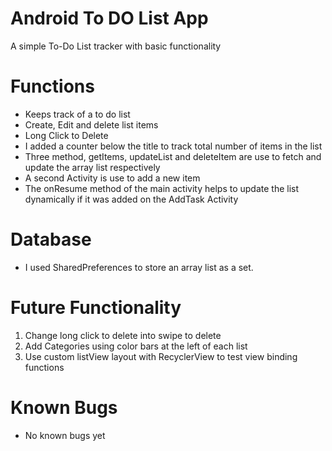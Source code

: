 # Android To DO List App
A simple To-Do List tracker with basic functionality

# Functions
- Keeps track of a to do list
- Create, Edit and delete list items
- Long Click to Delete
- I added a counter below the title to track total number of items in the list
- Three method, getItems, updateList and deleteItem are use to fetch and update the array list respectively
- A second Activity is use to add a new item
- The onResume method of the main activity helps to update the list dynamically if it was added on the AddTask Activity

# Database
- I used SharedPreferences to store an array list as a set. 

# Future Functionality
1. Change long click to delete into swipe to delete
2. Add Categories using color bars at the left of each list
3. Use custom listView layout with RecyclerView to test view binding functions

# Known Bugs
- No known bugs yet